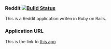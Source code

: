 ### Reddit [![Build Status](https://travis-ci.org/coffeina/Reddit.svg?branch=master)](https://travis-ci.org/coffeina/Reddit)
This is a Reddit application writen in Ruby on Rails.


### Application URL 
This is the link to [this app](https://rocky-meadow-78210.herokuapp.com/)
